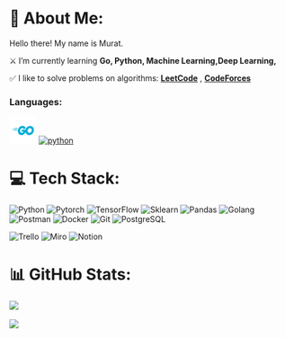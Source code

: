 # :dash: About Me:
Hello there! My name is Murat.

⚔️ I’m currently learning **Go, Python, Machine Learning,Deep Learning,**


 ✅ I like to solve problems on algorithms: [**LeetCode**](https://leetcode.com/user8562GW/) ,
  [**CodeForces**](https://codeforces.com/profile/Last_Shinobi_Of_Mathfuck)


### Languages:

<p align="left">

<a href="https://go.dev/doc/"> <img src="https://github.com/Onigatari/Onigatari/blob/master/icons/Go-Logo_Blue.svg" alt="golang" width="48" height="48"/></a>
<a href="https://www.python.org/doc/"> <img src="https://img.icons8.com/color/48/undefined/python--v1.png" alt="python" width="48" height="48"/></a>

</p>

# 💻 Tech Stack:
![Python](https://img.shields.io/badge/python-3670A0?style=for-the-badge&logo=python&logoColor=ffdd54)
![Pytorch](https://img.shields.io/badge/pytorch-%230db7ed.svg?style=for-the-badge&logo=pytorch&logoColor=white)
![TensorFlow](https://img.shields.io/badge/Tensorflow-FF6C37.svg?style=for-the-badge&logo=Tensorflow&logoColor=white)
![Sklearn](https://img.shields.io/badge/sklearn-%230db7ed.svg?style=for-the-badge&logo=sklearn&logoColor=white)
![Pandas](https://img.shields.io/badge/Pandas-%FF6C37.svg?style=for-the-badge&logo=Pandas&logoColor=red)
![Golang](https://img.shields.io/badge/golang-%230db7ed.svg?style=for-the-badge&logo=go&logoColor=white)
![Postman](https://img.shields.io/badge/Postman-FF6C37?style=for-the-badge&logo=postman&logoColor=white) 
![Docker](https://img.shields.io/badge/docker-%230db7ed.svg?style=for-the-badge&logo=docker&logoColor=white)
![Git](https://img.shields.io/badge/git-red.svg?style=for-the-badge&logo=git&logoColor=white)
![PostgreSQL](https://img.shields.io/badge/postgresql-blue.svg?style=for-the-badge&logo=postgresql&logoColor=white)

![Trello](https://img.shields.io/badge/Trello-%23026AA7.svg?style=for-the-badge&logo=Trello&logoColor=white) 
![Miro](https://img.shields.io/badge/Miro-yellow.svg?style=for-the-badge&logo=Miro&logoColor=black) 
![Notion](https://img.shields.io/badge/Notion-white.svg?style=for-the-badge&logo=Notion&logoColor=black) 

# 📊 GitHub Stats:
<!-- ![](https://github-readme-stats.vercel.app/api?username=melanch0lic&theme=tokyonight&hide_border=false&include_all_commits=true&count_private=true)<br/> -->
![](https://github-readme-streak-stats.herokuapp.com/?user=murolando&theme=tokyonight&hide_border=false)<br/>
<!-- ![](https://github-readme-stats.vercel.app/api/top-langs/?username=melanch0lic&theme=tokyonight&hide_border=false&include_all_commits=true&count_private=true&layout=compact) -->

[![](https://visitcount.itsvg.in/api?id=melanch0lic&icon=0&color=6)](https://visitcount.itsvg.in)

<!-- Proudly created with GPRM ( https://gprm.itsvg.in ) -->
